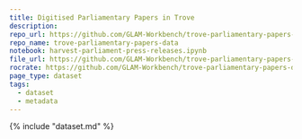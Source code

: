 ```yaml
---
title: Digitised Parliamentary Papers in Trove
description: 
repo_url: https://github.com/GLAM-Workbench/trove-parliamentary-papers-data
repo_name: trove-parliamentary-papers-data
notebook: harvest-parliament-press-releases.ipynb
file_url: https://github.com/GLAM-Workbench/trove-parliamentary-papers-data/blob/main/trove-parliamentary-papers.csv
rocrate: https://github.com/GLAM-Workbench/trove-parliamentary-papers-data/raw/main/ro-crate-metadata.json
page_type: dataset
tags:
  - dataset
  - metadata
---
```


{% include "dataset.md" %}


